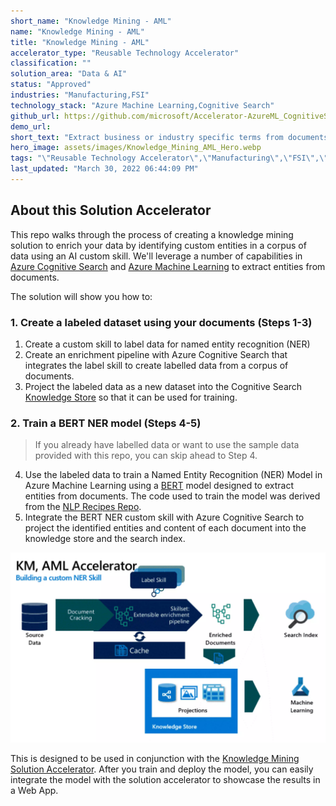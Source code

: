 ```yaml
---
short_name: "Knowledge Mining - AML"
name: "Knowledge Mining - AML"
title: "Knowledge Mining - AML"
accelerator_type: "Reusable Technology Accelerator"
classification: ""
solution_area: "Data & AI"
status: "Approved"
industries: "Manufacturing,FSI"
technology_stack: "Azure Machine Learning,Cognitive Search"
github_url: https://github.com/microsoft/Accelerator-AzureML_CognitiveSearch
demo_url: 
short_text: "Extract business or industry specific terms from documents, such as extracting medical terms from medical documents, legal terms from contracts, or part names from engineering documents"
hero_image: assets/images/Knowledge_Mining_AML_Hero.webp
tags: "\"Reusable Technology Accelerator\",\"Manufacturing\",\"FSI\",\"Azure Machine Learning\",\"Cognitive Search\""
last_updated: "March 30, 2022 06:44:09 PM"
---
```

## About this Solution Accelerator

This repo walks through the process of creating a knowledge mining solution to enrich your data by identifying custom entities in a corpus of data using an AI custom skill. We'll leverage a number of capabilities in [Azure Cognitive Search](https://azure.microsoft.com/en-us/services/search/) and [Azure Machine Learning](https://azure.microsoft.com/en-us/services/machine-learning/) to extract entities from documents.

The solution will show you how to:

### 1. Create a labeled dataset using your documents (Steps 1-3)

1. Create a custom skill to label data for named entity recognition (NER)
2. Create an enrichment pipeline with Azure Cognitive Search that integrates the label skill to create labelled data from a corpus of documents.
3. Project the labeled data as a new dataset into the Cognitive Search [Knowledge Store](https://docs.microsoft.com/azure/search/knowledge-store-concept-intro) so that it can be used for training.

### 2. Train a BERT NER model (Steps 4-5)

> If you already have labelled data or want to use the sample data provided with this repo, you can skip ahead to Step 4.
4. Use the labeled data to train a Named Entity Recognition (NER) Model in Azure Machine Learning using a [BERT](https://en.wikipedia.org/wiki/BERT_(language_model)) model designed to extract entities from documents. The code used to train the model was derived from the [NLP Recipes Repo](https://github.com/microsoft/nlp-recipes).
5. Integrate the BERT NER custom skill with Azure Cognitive Search to project the identified entities and content of each document into the knowledge store and the search index.

![indexing documents](../assets/images/Knowledge_Mining_AML_Hero.webp)

This is designed to be used in conjunction with the [Knowledge Mining Solution Accelerator](Knowledge-Mining.html). After you train and deploy the model, you can easily integrate the model with the solution accelerator to showcase the results in a Web App.
